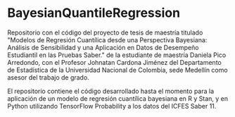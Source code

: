# BayesianQuantileRegression

Repositorio con el código del proyecto de tesis de maestría titulado "Modelos de Regresión Cuantílica desde una Perspectiva Bayesiana: Análisis de Sensibilidad y una Aplicación en Datos de Desempeño Estudiantil en las Pruebas Saber." de la estudiante de maestría Daniela Pico Arredondo, con el Profesor Johnatan Cardona Jiménez del Departamento de Estadística de la Universidad Nacional de Colombia, sede Medellín como asesor del trabajo de grado.

El repositorio contiene el código desarrollado hasta el momento para la aplicación de un modelo de regresión cuantílica bayesiana en R y Stan, y en Python utilizando TensorFlow Probability a los datos del ICFES Saber 11.
